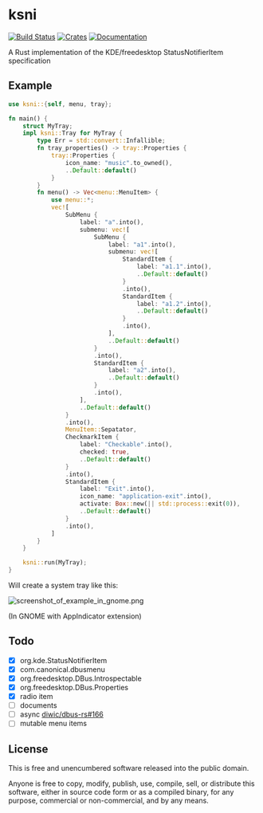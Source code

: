 # ksni 

[![Build Status](https://travis-ci.com/iovxw/ksni.svg?branch=master)](https://travis-ci.com/iovxw/ksni)
[![Crates](https://img.shields.io/crates/v/ksni.svg)](https://crates.io/crates/ksni)
[![Documentation](https://docs.rs/ksni/badge.svg)](https://docs.rs/ksni)

A Rust implementation of the KDE/freedesktop StatusNotifierItem specification

## Example

```rust
use ksni::{self, menu, tray};

fn main() {
    struct MyTray;
    impl ksni::Tray for MyTray {
        type Err = std::convert::Infallible;
        fn tray_properties() -> tray::Properties {
            tray::Properties {
                icon_name: "music".to_owned(),
                ..Default::default()
            }
        }
        fn menu() -> Vec<menu::MenuItem> {
            use menu::*;
            vec![
                SubMenu {
                    label: "a".into(),
                    submenu: vec![
                        SubMenu {
                            label: "a1".into(),
                            submenu: vec![
                                StandardItem {
                                    label: "a1.1".into(),
                                    ..Default::default()
                                }
                                .into(),
                                StandardItem {
                                    label: "a1.2".into(),
                                    ..Default::default()
                                }
                                .into(),
                            ],
                            ..Default::default()
                        }
                        .into(),
                        StandardItem {
                            label: "a2".into(),
                            ..Default::default()
                        }
                        .into(),
                    ],
                    ..Default::default()
                }
                .into(),
                MenuItem::Sepatator,
                CheckmarkItem {
                    label: "Checkable".into(),
                    checked: true,
                    ..Default::default()
                }
                .into(),
                StandardItem {
                    label: "Exit".into(),
                    icon_name: "application-exit".into(),
                    activate: Box::new(|| std::process::exit(0)),
                    ..Default::default()
                }
                .into(),
            ]
        }
    }

    ksni::run(MyTray);
}
```

Will create a system tray like this:

![screenshot_of_example_in_gnome.png](examples/screenshot_of_example_in_gnome.png)

(In GNOME with AppIndicator extension)

## Todo
 - [x] org.kde.StatusNotifierItem
 - [x] com.canonical.dbusmenu
 - [x] org.freedesktop.DBus.Introspectable
 - [x] org.freedesktop.DBus.Properties
 - [X] radio item
 - [ ] documents
 - [ ] async [diwic/dbus-rs#166](https://github.com/diwic/dbus-rs/issues/166)
 - [ ] mutable menu items

## License

This is free and unencumbered software released into the public domain.

Anyone is free to copy, modify, publish, use, compile, sell, or distribute this software, either in source code form or as a compiled binary, for any purpose, commercial or non-commercial, and by any means.
